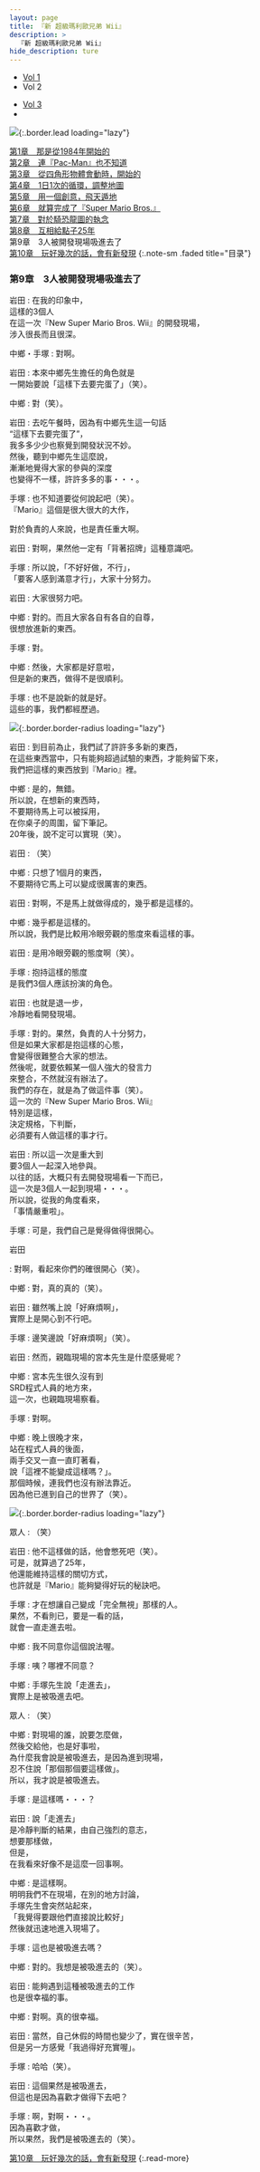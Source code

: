 ```yaml
---
layout: page
title: 『新 超級瑪利歐兄弟 Wii』
description: >
  『新 超級瑪利歐兄弟 Wii』
hide_description: ture
---
```


<nav class="pagination heading clearfix" role="navigation">
  <ul>
    <li class="pagination-item">
      <a href="../../vol1/1/">
        Vol 1
      </a>
    </li>
    <li class="pagination-item">
      <a style="background-color:rgba(225,224,224,0.3);">
        Vol 2
      </a>
    </li>
  </ul>
  <ul>
    <li class="pagination-item">
      <a href="../../vol3/1/">
        Vol 3
      </a>
    </li>
    <li class="pagination-item">
      <a>
      &nbsp;
      </a>
    </li>
  </ul>
</nav>

![](/others/interviews/cht-hk/wii/nsmb/vol2/img/nsmb_interview_main2_9.jpg){:.border.lead loading="lazy"}

[第1章　那是從1984年開始的](1.md)<br>
[第2章　連『Pac-Man』也不知道](2.md)<br>
[第3章　從四角形物體會動時，開始的](3.md)<br>
[第4章　1日1次的循環，調整地圖](4.md)<br>
[第5章　用一個創意，飛天遁地](5.md)<br>
[第6章　就算完成了『Super Mario Bros.』](6.md)<br>
[第7章　對於騎恐龍圖的執念](7.md)<br>
[第8章　互相給點子25年](8.md)<br>
第9章　3人被開發現場吸進去了<br>
[第10章　玩好幾次的話，會有新發現](10.md)
{:.note-sm .faded title="目录"}

### 第9章　3人被開發現場吸進去了

岩田
: 在我的印象中，<br>這樣的3個人<br>在這一次『New Super Mario Bros. Wii』的開發現場，<br>涉入很長而且很深。

中鄉・手塚
: 對啊。

岩田
: 本來中鄉先生擔任的角色就是<br>一開始要說「這樣下去要完蛋了」（笑）。

中鄉
: 對（笑）。

岩田
: 去吃午餐時，因為有中鄉先生這一句話<br>“這樣下去要完蛋了”，<br>我多多少少也察覺到開發狀況不妙。<br>然後，聽到中鄉先生這麼說，<br>漸漸地覺得大家的參與的深度<br>也變得不一樣，許許多多的事・・・。

手塚
: 也不知道要從何說起吧（笑）。<br>『Mario』這個是很大很大的大作，

對於負責的人來說，也是責任重大啊。

岩田
: 對啊，果然他一定有「背著招牌」這種意識吧。

手塚
: 所以說，「不好好做，不行」，<br>「要客人感到滿意才行」，大家十分努力。

岩田
: 大家很努力吧。

中鄉
: 對的。而且大家各自有各自的自尊，<br>很想放進新的東西。

手塚
: 對。

中鄉
: 然後，大家都是好意啦，<br>但是新的東西，做得不是很順利。

手塚
: 也不是說新的就是好。<br>這些的事，我們都經歷過。

![](/others/interviews/cht-hk/wii/nsmb/vol2/img/nsmb_interview_photo291.jpg){:.border.border-radius loading="lazy"}

岩田
: 到目前為止，我們試了許許多多新的東西，<br>在這些東西當中，只有能夠超過試驗的東西，才能夠留下來，<br>我們把這樣的東西放到『Mario』裡。

中鄉
: 是的，無錯。<br>所以說，在想新的東西時，<br>不要期待馬上可以被採用，<br>在你桌子的周圍，留下筆記。<br>20年後，說不定可以實現（笑）。

岩田
: （笑）

中鄉
: 只想了1個月的東西，<br>不要期待它馬上可以變成很厲害的東西。

岩田
: 對啊，不是馬上就做得成的，幾乎都是這樣的。

中鄉
: 幾乎都是這樣的。<br>所以說，我們是比較用冷眼旁觀的態度來看這樣的事。

岩田
: 是用冷眼旁觀的態度啊（笑）。

手塚
: 抱持這樣的態度<br>是我們3個人應該扮演的角色。

岩田
: 也就是退一步，<br>冷靜地看開發現場。

手塚
: 對的。果然，負責的人十分努力，<br>但是如果大家都是抱這樣的心態，<br>會變得很難整合大家的想法。<br>然後呢，就要依賴某一個人強大的發言力<br>來整合，不然就沒有辦法了。<br>我們的存在，就是為了做這件事（笑）。<br>這一次的『New Super Mario Bros. Wii』<br>特別是這樣，<br>決定規格，下判斷，<br>必須要有人做這樣的事才行。

岩田
: 所以這一次是重大到<br>要3個人一起深入地參與。<br>以往的話，大概只有去開發現場看一下而已，<br>這一次是3個人一起到現場・・・。<br>所以說，從我的角度看來，<br>「事情嚴重啦」。

手塚
: 可是，我們自己是覺得做得很開心。

岩田

 : 對啊，看起來你們的確很開心（笑）。

中鄉
: 對，真的真的（笑）。

岩田
: 雖然嘴上說「好麻煩啊」，<br>實際上是開心到不行吧。

手塚
: 邊笑邊說「好麻煩啊」（笑）。

岩田
: 然而，親臨現場的宮本先生是什麼感覺呢？

中鄉
: 宮本先生很久沒有到<br>SRD程式人員的地方來，<br>這一次，也親臨現場察看。

手塚
: 對啊。

中鄉
: 晚上很晚才來，<br>站在程式人員的後面，<br>兩手交叉一直一直盯著看，<br>說「這裡不能變成這樣嗎？」。<br>那個時候，連我們也沒有辦法靠近。<br>因為他已進到自己的世界了（笑）。

![](/others/interviews/cht-hk/wii/nsmb/vol2/img/nsmb_interview_photo292.jpg){:.border.border-radius loading="lazy"}

眾人
: （笑）

岩田
: 他不這樣做的話，他會憋死吧（笑）。<br>可是，就算過了25年，<br>他還能維持這樣的關切方式，<br>也許就是『Mario』能夠變得好玩的秘訣吧。

手塚
: 才在想讓自己變成「完全無視」那樣的人。<br>果然，不看則已，要是一看的話，<br>就會一直走進去啦。

中鄉
: 我不同意你這個說法喔。

手塚
: 咦？哪裡不同意？

中鄉
: 手塚先生說「走進去」，<br>實際上是被吸進去吧。

眾人
: （笑）

中鄉
: 對現場的誰，說要怎麼做，<br>然後交給他，也是好事啦，<br>為什麼我會說是被吸進去，是因為進到現場，<br>忍不住說「那個那個要這樣做」。<br>所以，我才說是被吸進去。

手塚
: 是這樣嗎・・・？

岩田
: 說「走進去」<br>是冷靜判斷的結果，由自己強烈的意志，<br>想要那樣做，<br>但是，<br>在我看來好像不是這麼一回事啊。

中鄉
: 是這樣啊。<br>明明我們不在現場，在別的地方討論，<br>手塚先生會突然站起來，<br>「我覺得要跟他們直接說比較好」<br>然後就迅速地進入現場了。

手塚
: 這也是被吸進去嗎？

中鄉
: 對的。我想是被吸進去的（笑）。

岩田
: 能夠遇到這種被吸進去的工作<br>也是很幸福的事。

中鄉
: 對啊。真的很幸福。

岩田
: 當然，自己休假的時間也變少了，實在很辛苦，<br>但是另一方感覺「我過得好充實喔」。

手塚
: 哈哈（笑）。

岩田
: 這個果然是被吸進去，<br>但這也是因為喜歡才做得下去吧？

手塚
: 啊，對啊・・・。<br>因為喜歡才做，<br>所以果然，我們是被吸進去的（笑）。


[第10章　玩好幾次的話，會有新發現](10.md)
{:.read-more}



